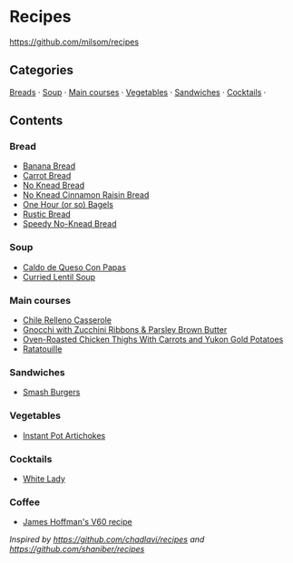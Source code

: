 # Recipes

<https://github.com/milsom/recipes>

## Categories
[Breads](#breads) &middot; [Soup](#soup) &middot; [Main courses](#main-courses) &middot; [Vegetables](#vegetables) &middot; [Sandwiches](#sandwiches) &middot; [Cocktails](#cocktails) &middot;

## Contents

### Bread

* [Banana Bread](./food/bread/banana_bread.md)
* [Carrot Bread](./food/bread/carrot-bread.md)
* [No Knead Bread](./food/bread/no-knead-bread.md)
* [No Knead Cinnamon Raisin Bread](./food/bread/no-knead-cinnamon-raisin-bread.md)
* [One Hour (or so) Bagels](./food/bread/one-hour-bagels.md)
* [Rustic Bread](./food/bread/rustic-bread.md)
* [Speedy No-Knead Bread](./food/bread/speedy-no-knead-bread.md)

### Soup

* [Caldo de Queso Con Papas](./food/soup/caldo-de-queso.md)
* [Curried Lentil Soup](./food/soup/curried-lentil-soup.md)

### Main courses

* [Chile Relleno Casserole](./food/mains/chile-relleno-casserole.md)
* [Gnocchi with Zucchini Ribbons & Parsley Brown Butter](./food/mains/gnocchi-with-zucchini-ribbons.md)
* [Oven-Roasted Chicken Thighs With Carrots and Yukon Gold Potatoes](./food/mains/oven-roasted-chicken-with-carrots-potatoes.md)
* [Ratatouille](./food/mains/ratatoille.md)

### Sandwiches

* [Smash Burgers](./food/sandwiches/smash-burgers.md)

### Vegetables

* [Instant Pot Artichokes](./food/vegetables/instant-pot-artichokes.md)

### Cocktails

* [White Lady](./drink/cocktails/white-lady.md)

### Coffee

* [James Hoffman's V60 recipe](./drink/coffee/james-hottman-v60.md)

_Inspired by <https://github.com/chadlavi/recipes> and <https://github.com/shaniber/recipes>_
